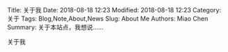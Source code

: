 Title: 关于我
Date: 2018-08-18 12:23
Modified: 2018-08-18 12:23
Category: 关于
Tags: Blog,Note,About,News
Slug: About Me
Authors: Miao Chen
Summary: 关于本站点，我想说......

关于我
